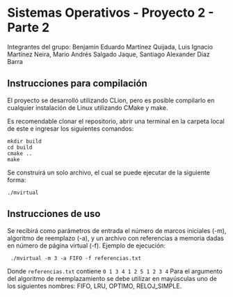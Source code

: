 # Sistemas Operativos - Proyecto 2 - Parte 2
Integrantes del grupo: Benjamín Eduardo Martínez Quijada, Luis Ignacio Martínez Neira, Mario Andrés Salgado Jaque, Santiago Alexander Díaz Barra

## Instrucciones para compilación
El proyecto se desarrolló utilizando CLion, pero es posible compilarlo en cualquier instalación de Linux utilizando CMake y make.

Es recomendable clonar el repositorio, abrir una terminal en la carpeta local de este e ingresar los siguientes comandos:
```
mkdir build
cd build
cmake ..
make
```
Se construirá un solo archivo, el cual se puede ejecutar de la siguiente forma:
```
./mvirtual
```

## Instrucciones de uso
Se recibirá como parámetros de entrada el número de marcos iniciales (-m), algoritmo de reemplazo (-a), y un archivo con referencias a memoria dadas en número de página virtual (-f). Ejemplo de ejecución:
```
 ./mvirtual -m 3 -a FIFO -f referencias.txt
```
Donde ```referencias.txt``` contiene ```0 1 3 4 1 2 5 1 2 3 4```
Para el argumento del algoritmo de reemplazamiento se debe utilizar en mayúsculas uno de los siguientes nombres: FIFO, LRU, OPTIMO, RELOJ_SIMPLE. 

